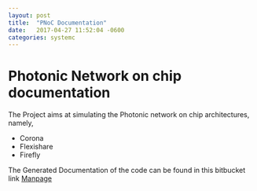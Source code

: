 ```yaml
---
layout: post
title:  "PNoC Documentation"
date:   2017-04-27 11:52:04 -0600
categories: systemc
---
```


# Photonic Network on chip documentation

The Project aims at simulating the Photonic network on chip architectures, namely,
* Corona
* Flexishare
* Firefly

The Generated Documentation of the code can be found in this bitbucket link
[Manpage](https://varun-colostate.bitbucket.io/pnoc-systemc/)

